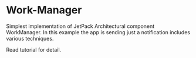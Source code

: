 # Work-Manager
Simplest implementation of JetPack Architectural component WorkManager. In this example the app is sending just a notification includes various techniques. 

Read tutorial for detail.
